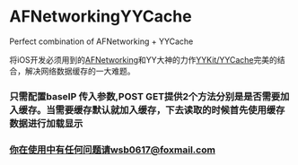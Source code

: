 # AFNetworkingYYCache
Perfect combination of AFNetworking + YYCache 



将iOS开发必须用到的[AFNetworking](https://github.com/AFNetworking/AFNetworking)和YY大神的力作[YYKit/YYCache](https://github.com/YYKit/YYCache)完美的结合，解决网络数据缓存的一大难题。


### 只需配置baseIP 传入参数,POST GET提供2个方法分别是是否需要加入缓存。当需要缓存默认就加入缓存，下去读取的时候首先使用缓存数据进行加载显示


### 你在使用中有任何问题请wsb0617@foxmail.com
